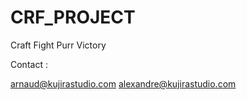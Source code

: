 # CRF_PROJECT
Craft Fight Purr Victory

Contact :

arnaud@kujirastudio.com
alexandre@kujirastudio.com
